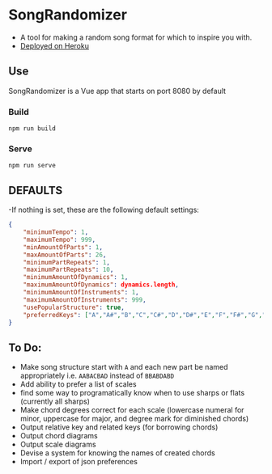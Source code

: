 # SongRandomizer
- A tool for making a random song format for which to inspire you with.
- [Deployed on Heroku](https://song-randomizer.herokuapp.com/)
## Use
SongRandomizer is a Vue app that starts on port 8080 by default
### Build
`npm run build`
### Serve
`npm run serve`

## DEFAULTS
-If nothing is set, these are the following default settings:
```json
{
    "minimumTempo": 1,
    "maximumTempo": 999,
    "minAmountOfParts": 1,
    "maxAmountOfParts": 26,
    "minimumPartRepeats": 1,
    "maximumPartRepeats": 10,
    "minimumAmountOfDynamics": 1,
    "maximumAmountOfDynamics": dynamics.length,
    "minimumAmountOfInstruments": 1,
    "maximumAmountOfInstruments": 999,
    "usePopularStructure": true,
    "preferredKeys": ["A","A#","B","C","C#","D","D#","E","F","F#","G","G#"]
}
```
## To Do:
- Make song structure start with `A` and each new part be named appropriately i.e. `AABACBAD` instead of `BBABDABD`
- Add ability to prefer a list of scales
- find some way to programatically know when to use sharps or flats (currently all sharps)
- Make chord degrees correct for each scale (lowercase numeral for minor, uppercase for major, and degree mark for diminished chords)
- Output relative key and related keys (for borrowing chords)
- Output chord diagrams
- Output scale diagrams
- Devise a system for knowing the names of created chords
- Import / export of json preferences
